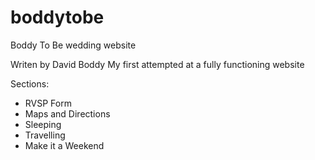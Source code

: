 # boddytobe
Boddy To Be wedding website

Writen by David Boddy
My first attempted at a fully functioning website

Sections:
* RVSP Form
* Maps and Directions
* Sleeping
* Travelling
* Make it a Weekend
